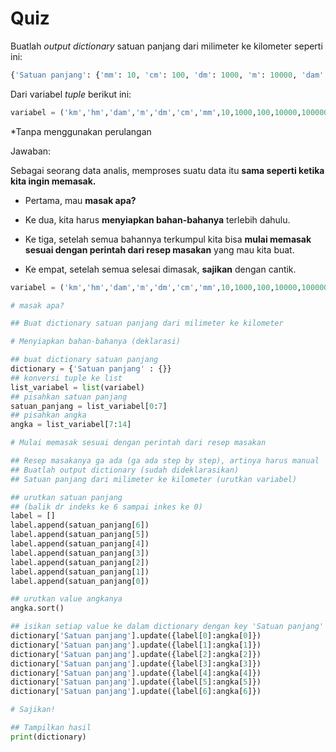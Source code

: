 # Quiz

Buatlah *output* *dictionary* satuan panjang dari milimeter ke kilometer seperti ini:

```py
{'Satuan panjang': {'mm': 10, 'cm': 100, 'dm': 1000, 'm': 10000, 'dam': 100000, 'hm': 1000000, 'km': 10000000}}
```

Dari variabel *tuple* berikut ini:

```py
variabel = ('km','hm','dam','m','dm','cm','mm',10,1000,100,10000,100000,10000000,1000000)
```

*Tanpa menggunakan perulangan

Jawaban:

Sebagai seorang data analis, memproses suatu data itu **sama seperti ketika kita ingin memasak.**

- Pertama, mau **masak apa?**

- Ke dua, kita harus **menyiapkan bahan-bahanya** terlebih dahulu.

- Ke tiga, setelah semua bahannya terkumpul kita bisa **mulai memasak sesuai dengan perintah dari resep masakan** yang mau kita buat.

- Ke empat, setelah semua selesai dimasak, **sajikan** dengan cantik.

```py
variabel = ('km','hm','dam','m','dm','cm','mm',10,1000,100,10000,100000,10000000,1000000)

# masak apa?

## Buat dictionary satuan panjang dari milimeter ke kilometer

# Menyiapkan bahan-bahanya (deklarasi)

## buat dictionary satuan panjang
dictionary = {'Satuan panjang' : {}}
## konversi tuple ke list
list_variabel = list(variabel)
## pisahkan satuan panjang
satuan_panjang = list_variabel[0:7]
## pisahkan angka
angka = list_variabel[7:14]

# Mulai memasak sesuai dengan perintah dari resep masakan

## Resep masakanya ga ada (ga ada step by step), artinya harus manual
## Buatlah output dictionary (sudah dideklarasikan)
## Satuan panjang dari milimeter ke kilometer (urutkan variabel)

## urutkan satuan panjang
## (balik dr indeks ke 6 sampai inkes ke 0)
label = []
label.append(satuan_panjang[6])
label.append(satuan_panjang[5])
label.append(satuan_panjang[4])
label.append(satuan_panjang[3])
label.append(satuan_panjang[2])
label.append(satuan_panjang[1])
label.append(satuan_panjang[0])

## urutkan value angkanya
angka.sort()

## isikan setiap value ke dalam dictionary dengan key 'Satuan panjang'
dictionary['Satuan panjang'].update({label[0]:angka[0]})
dictionary['Satuan panjang'].update({label[1]:angka[1]})
dictionary['Satuan panjang'].update({label[2]:angka[2]})
dictionary['Satuan panjang'].update({label[3]:angka[3]})
dictionary['Satuan panjang'].update({label[4]:angka[4]})
dictionary['Satuan panjang'].update({label[5]:angka[5]})
dictionary['Satuan panjang'].update({label[6]:angka[6]})

# Sajikan!

## Tampilkan hasil
print(dictionary)
```
